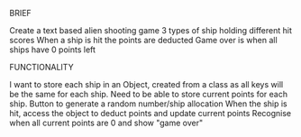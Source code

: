 BRIEF

Create a text based alien shooting game
3 types of ship holding different hit scores
When a ship is hit the points are deducted
Game over is when all ships have 0 points left

FUNCTIONALITY

I want to store each ship in an Object, created from a class as all keys will be the same for each ship.
Need to be able to store current points for each ship.
Button to generate a random number/ship allocation
When the ship is hit, access the object to deduct points and update current points
Recognise when all current points are 0 and show "game over"
